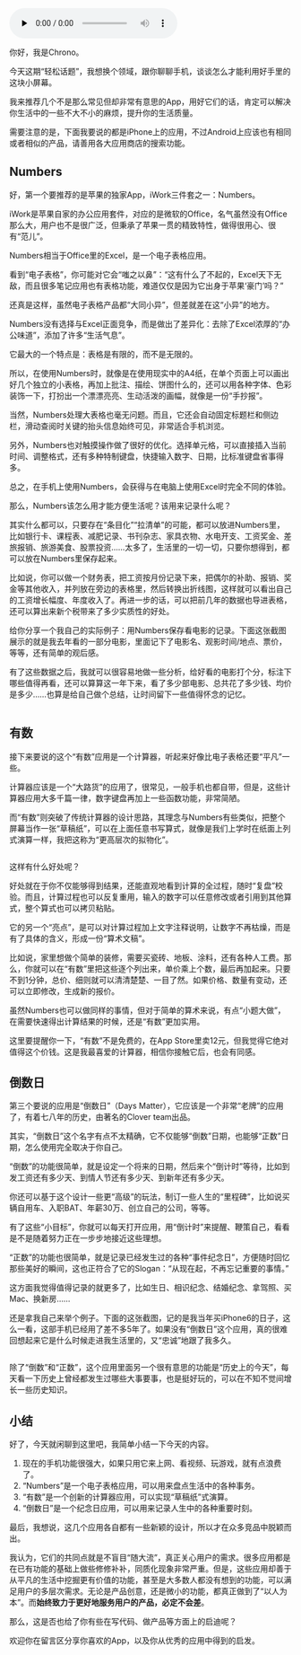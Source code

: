 <audio id="audio" title="轻松话题（三） | 提高生活质量的App" controls="" preload="none"><source id="mp3" src="https://static001.geekbang.org/resource/audio/57/80/57ffe50fb9114846dc12ba5f10516280.mp3"></audio>

你好，我是Chrono。

今天这期“轻松话题”，我想换个领域，跟你聊聊手机，谈谈怎么才能利用好手里的这块小屏幕。

我来推荐几个不是那么常见但却非常有意思的App，用好它们的话，肯定可以解决你生活中的一些不大不小的麻烦，提升你的生活质量。

需要注意的是，下面我要说的都是iPhone上的应用，不过Android上应该也有相同或者相似的产品，请善用各大应用商店的搜索功能。

## Numbers

好，第一个要推荐的是苹果的独家App，iWork三件套之一：Numbers。

iWork是苹果自家的办公应用套件，对应的是微软的Office，名气虽然没有Office那么大，用户也不是很广泛，但秉承了苹果一贯的精致特性，做得很用心、很有“范儿”。

Numbers相当于Office里的Excel，是一个电子表格应用。

看到“电子表格”，你可能对它会“嗤之以鼻”：“这有什么了不起的，Excel天下无敌，而且很多笔记应用也有表格功能，难道仅仅是因为它出身于苹果‘豪门’吗？”

还真是这样，虽然电子表格产品都“大同小异”，但差就差在这“小异”的地方。

Numbers没有选择与Excel正面竞争，而是做出了差异化：去除了Excel浓厚的“办公味道”，添加了许多“生活气息”。

它最大的一个特点是：表格是有限的，而不是无限的。

所以，在使用Numbers时，就像是在使用现实中的A4纸，在单个页面上可以画出好几个独立的小表格，再加上批注、描绘、饼图什么的，还可以用各种字体、色彩装饰一下，打扮出一个漂漂亮亮、生动活泼的画幅，就像是一份“手抄报”。

当然，Numbers处理大表格也毫无问题。而且，它还会自动固定标题栏和侧边栏，滑动查阅时关键的抬头信息始终可见，非常适合手机浏览。

另外，Numbers也对触摸操作做了很好的优化。选择单元格，可以直接插入当前时间、调整格式，还有多种特制键盘，快捷输入数字、日期，比标准键盘省事得多。

总之，在手机上使用Numbers，会获得与在电脑上使用Excel时完全不同的体验。

那么，Numbers该怎么用才能方便生活呢？该用来记录什么呢？

其实什么都可以，只要存在“条目化”“拉清单”的可能，都可以放进Numbers里，比如银行卡、课程表、减肥记录、书刊杂志、家具衣物、水电开支、工资奖金、差旅报销、旅游美食、股票投资……太多了，生活里的一切一切，只要你想得到，都可以放在Numbers里保存起来。

比如说，你可以做一个财务表，把工资按月份记录下来，把偶尔的补助、报销、奖金等其他收入，并列放在旁边的表格里，然后转换出折线图，这样就可以看出自己的工资增长幅度、年度收入了。再进一步的话，可以把前几年的数据也导进表格，还可以算出来新个税带来了多少实质性的好处。

给你分享一个我自己的实际例子：用Numbers保存看电影的记录。下面这张截图展示的就是我去年看的一部分电影，里面记下了电影名、观影时间/地点、票价，等等，还有简单的观后感。

有了这些数据之后，我就可以很容易地做一些分析，给好看的电影打个分，标注下哪些值得再看，还可以算算这一年下来，看了多少部电影、总共花了多少钱、均价是多少……也算是给自己做个总结，让时间留下一些值得怀念的记忆。

<img src="https://static001.geekbang.org/resource/image/d6/8b/d6b31457ca3e45a51b2a01d7ca9af48b.png" alt="">

## 有数

接下来要说的这个“有数”应用是一个计算器，听起来好像比电子表格还要“平凡”一些。

计算器应该是一个“大路货”的应用了，很常见，一般手机也都自带，但是，这些计算器应用大多千篇一律，数字键盘再加上一些函数功能，非常简陋。

而“有数”则突破了传统计算器的设计思路，其理念与Numbers有些类似，把整个屏幕当作一张“草稿纸”，可以在上面任意书写算式，就像是我们上学时在纸面上列式演算一样，我把这称为“更高层次的拟物化”。

<img src="https://static001.geekbang.org/resource/image/d2/56/d238ff118ff87467a52846e2412d0756.png" alt="">

这样有什么好处呢？

好处就在于你不仅能够得到结果，还能直观地看到计算的全过程，随时“复盘”校验。而且，计算过程也可以反复重用，输入的数字可以任意修改或者引用到其他算式，整个算式也可以拷贝粘贴。

它的另一个“亮点”，是可以对计算过程加上文字注释说明，让数字不再枯燥，而是有了具体的含义，形成一份“算术文稿”。

比如说，家里想做个简单的装修，需要买瓷砖、地板、涂料，还有各种人工费。那么，你就可以在“有数”里把这些逐个列出来，单价乘上个数，最后再加起来。只要不到1分钟，总价、细则就可以清清楚楚、一目了然。如果价格、数量有变动，还可以立即修改，生成新的报价。

虽然Numbers也可以做同样的事情，但对于简单的算术来说，有点“小题大做”，在需要快速得出计算结果的时候，还是“有数”更加实用。

这里要提醒你一下，“有数”不是免费的，在App Store里卖12元，但我觉得它绝对值得这个价钱。这是我最喜爱的计算器，相信你接触它后，也会有同感。

## 倒数日

第三个要说的应用是“倒数日”（Days Matter），它应该是一个非常“老牌”的应用了，有着七八年的历史，由著名的Clover team出品。

其实，“倒数日”这个名字有点不太精确，它不仅能够“倒数”日期，也能够“正数”日期，怎么使用完全取决于你自己。

“倒数”的功能很简单，就是设定一个将来的日期，然后来个“倒计时”等待，比如到发工资还有多少天、到情人节还有多少天、到新年还有多少天。

你还可以基于这个设计一些更“高级”的玩法，制订一些人生的“里程碑”，比如说买辆自用车、入职BAT、年薪30万、创立自己的公司，等等。

有了这些“小目标”，你就可以每天打开应用，用“倒计时”来提醒、鞭策自己，看看是不是随着努力正在一步步地接近这些理想。

“正数”的功能也很简单，就是记录已经发生过的各种“事件纪念日”，方便随时回忆那些美好的瞬间，这也正符合了它的Slogan：“从现在起，不再忘记重要的事情。”

这方面我觉得值得记录的就更多了，比如生日、相识纪念、结婚纪念、拿驾照、买Mac、换新房……

还是拿我自己来举个例子。下面的这张截图，记的是我当年买iPhone6的日子，这么一看，这部手机已经用了差不多5年了。如果没有“倒数日”这个应用，真的很难回想起来它是什么时候走进我生活里的，又“忠诚”地跟了我多久。

<img src="https://static001.geekbang.org/resource/image/b6/8e/b6a6464aa1b5d10fc125cad8b291638e.png" alt="">

除了“倒数”和“正数”，这个应用里面另一个很有意思的功能是“历史上的今天”，每天看一下历史上曾经都发生过哪些大事要事，也是挺好玩的，可以在不知不觉间增长一些历史知识。

## 小结

好了，今天就闲聊到这里吧，我简单小结一下今天的内容。

1. 现在的手机功能很强大，如果只用它来上网、看视频、玩游戏，就有点浪费了。
1. “Numbers”是一个电子表格应用，可以用来盘点生活中的各种事务。
1. “有数”是一个创新的计算器应用，可以实现“草稿纸”式演算。
1. “倒数日”是一个纪念日应用，可以用来记录人生中的各种重要时刻。

最后，我想说，这几个应用各自都有一些新颖的设计，所以才在众多竞品中脱颖而出。

我认为，它们的共同点就是不盲目“随大流”，真正关心用户的需求。很多应用都是在已有功能的基础上做些修修补补，同质化现象非常严重。但是，这些应用却善于从平凡的生活中挖掘更有价值的功能，甚至是大多数人都没有想到的功能，可以满足用户的多层次需求。无论是产品创意，还是微小的功能，都真正做到了“以人为本”。而**始终致力于更好地服务用户的产品，必定不会差**。

那么，这是否也给了你有些在写代码、做产品等方面上的启迪呢？

欢迎你在留言区分享你喜欢的App，以及你从优秀的应用中得到的启发。

<img src="https://static001.geekbang.org/resource/image/ca/46/cae0c70e4a1e5c91c46a69f6e4d38e46.jpg" alt="">
